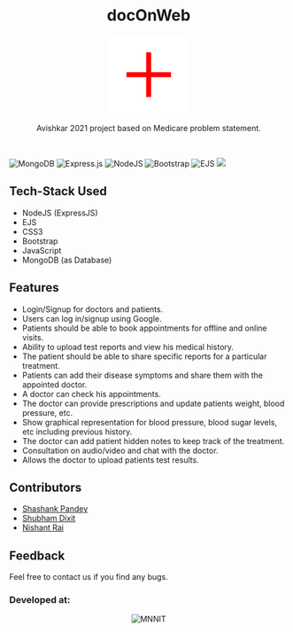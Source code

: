 <h1 align="center">docOnWeb</h1>
<p align="center">
<img alt="Logo" width="142px" src="public/photos/favicon2.png"/>
</p>
<p align="center"> Avishkar 2021 project based on Medicare problem statement. </p>

<br>

![MongoDB](https://img.shields.io/badge/MongoDB-%234ea94b.svg?style=for-the-badge&logo=mongodb&logoColor=white)
![Express.js](https://img.shields.io/badge/express.js-%23404d59.svg?style=for-the-badge&logo=express&logoColor=%2361DAFB)
![NodeJS](https://img.shields.io/badge/node.js-6DA55F?style=for-the-badge&logo=node.js&logoColor=white)
![Bootstrap](https://img.shields.io/badge/bootstrap-%23563D7C.svg?style=for-the-badge&logo=bootstrap&logoColor=white)
![EJS](https://img.shields.io/badge/-EJS-green)
![](https://visitor-badge.laobi.icu/badge?page_id=shashank088.docOnWeb)

## Tech-Stack Used
* NodeJS (ExpressJS)
* EJS
* CSS3
* Bootstrap
* JavaScript
* MongoDB (as Database)

## Features
* Login/Signup for doctors and patients.
* Users can log in/signup using Google.
* Patients should be able to book appointments for offline and online visits.
* Ability to upload test reports and view his medical history.
* The patient should be able to share specific reports for a particular treatment.
* Patients can add their disease symptoms and share them with the appointed doctor.
* A doctor can check his appointments.
* The doctor can provide prescriptions and update patients weight, blood pressure, etc.
* Show graphical representation for blood pressure, blood sugar levels, etc including previous history.
* The doctor can add patient hidden notes to keep track of the treatment.
* Consultation on audio/video and chat with the doctor.
* Allows the doctor to upload patients test results.


## Contributors
* [Shashank Pandey](https://github.com/shashank088)
* [Shubham Dixit](https://github.com/shubhamdixit760)
* [Nishant Rai](https://github.com/nishu982)

## Feedback
Feel free to contact us if you find any bugs.

### Developed at:
<p align="center">
<img alt="MNNIT" width="112px" src="http://www.mnnit.ac.in/institutelogo/MNNIT%20(logo)png.png" />
</p>



